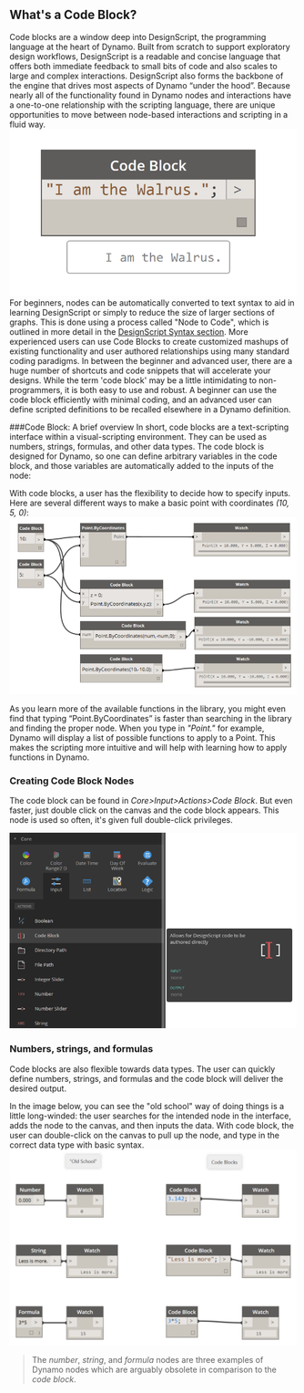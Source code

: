 ## What's a Code Block?
Code blocks are a window deep into DesignScript, the programming language at the heart of Dynamo.  Built from scratch to support exploratory design workflows, DesignScript is a readable and concise language that offers both immediate feedback to small bits of code and also scales to large and complex interactions.  DesignScript also forms the backbone of the engine that drives most aspects of Dynamo “under the hood”.  Because nearly all of the functionality found in Dynamo nodes and interactions have a one-to-one relationship with the scripting language, there are unique opportunities to move between node-based interactions and scripting in a fluid way. 
![Code Block Intro](images/7-1/daisy.png)
For beginners, nodes can be automatically converted to text syntax to aid in learning DesignScript or simply to reduce the size of larger sections of graphs.  This is done using a process called "Node to Code", which is outlined in more detail in the [DesignScript Syntax section](7-2_Design-Script-syntax.md).   More experienced users can use Code Blocks to create customized mashups of existing functionality and user authored relationships using many standard coding paradigms.  In between the beginner and advanced user, there are a huge number of shortcuts and code snippets that will accelerate your designs.  While the term 'code block' may be a little intimidating to non-programmers, it is both easy to use and robust. A beginner can use the code block efficiently with minimal coding, and an advanced user can define scripted definitions to be recalled elsewhere in a Dynamo definition.

###Code Block: A brief overview
In short, code blocks are a text-scripting interface within a visual-scripting environment.  They can be used as numbers, strings, formulas, and other data types.  The code block is designed for Dynamo, so one can define arbitrary variables in the code block, and those variables are automatically added to the inputs of the node:

With code blocks, a user has the flexibility to decide how to specify inputs. Here are several different ways to make a basic point with coordinates *(10, 5, 0)*:
![Flexibility](images/7-2/flexibility.png)

As you learn more of the available functions in the library, you might even find that typing “Point.ByCoordinates” is faster than searching in the library and finding the proper node.  When you type in *"Point."* for example, Dynamo will display a list of possible functions to apply to a Point.  This makes the scripting more intuitive and will help with learning how to apply functions in Dynamo.

### Creating Code Block Nodes
The code block can be found in *Core>Input>Actions>Code Block*. But even faster, just double click on the canvas and the code block appears.  This node is used so often, it's given full double-click privileges.

![Code Block Intro](images/7-1/uicb.png)

### Numbers, strings, and formulas

Code blocks are also flexible towards data types.  The user can quickly define numbers, strings, and formulas and the code block will deliver the desired output.

In the image below, you can see the "old school" way of doing things is a little long-winded: the user searches for the intended node in the interface, adds the node to the canvas, and then inputs the data.  With code block, the user can double-click on the canvas to pull up the node, and type in the correct data type with basic syntax.
![Obsolete Nodes](images/7-3/obsolete01.png)
> The *number*, *string*, and *formula* nodes are three examples of Dynamo nodes which are arguably obsolete in comparison to the *code block*.

